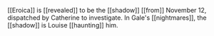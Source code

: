
[[Eroica]] is [[revealed]] to be the [[shadow]] [[from]] November 12, dispatched by Catherine to investigate. In Gale's [[nightmares]], the [[shadow]] is Louise [[haunting]] him.

  

